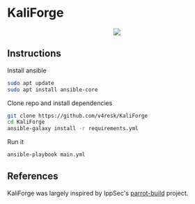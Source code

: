 # KaliForge

<p align="center">
 <img src=".assets/KaliForge.png" >
</p>

## Instructions

Install ansible
```bash
sudo apt update
sudo apt install ansible-core
```  

Clone repo and install dependencies
```bash
git clone https://github.com/v4resk/KaliForge
cd KaliForge
ansible-galaxy install -r requirements.yml
```

Run it
```bash
ansible-playbook main.yml
```

## References
KaliForge was largely inspired by IppSec's [parrot-build](https://github.com/IppSec/parrot-build) project.
